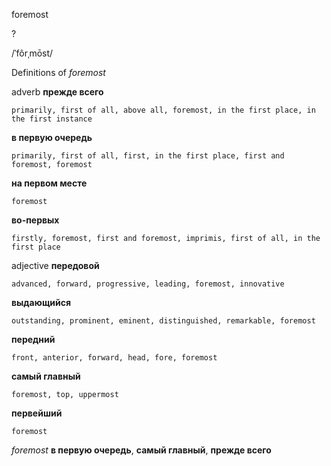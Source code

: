 foremost

?

/ˈfôrˌmōst/

Definitions of _foremost_

adverb
**прежде всего**

    primarily, first of all, above all, foremost, in the first place, in the first instance
**в первую очередь**

    primarily, first of all, first, in the first place, first and foremost, foremost
**на первом месте**

    foremost
**во-первых**

    firstly, foremost, first and foremost, imprimis, first of all, in the first place

adjective
**передовой**

    advanced, forward, progressive, leading, foremost, innovative
**выдающийся**

    outstanding, prominent, eminent, distinguished, remarkable, foremost
**передний**

    front, anterior, forward, head, fore, foremost
**самый главный**

    foremost, top, uppermost
**первейший**

    foremost

_foremost_
**в первую очередь**, **самый главный**, **прежде всего**